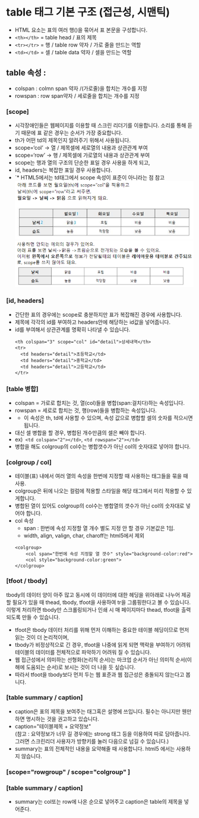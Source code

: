 #  table 태그 기본 구조 (접근성, 시맨틱)

- HTML <tbody> 요소는 표의 여러 행(<tr>)을 묶어서 표 본문을 구성합니다.
- `<th></th>` = table head / 표의 제목
- `<tr></tr>` = 행 / table row 약자 / 가로 줄을 만드는 역할
- `<td></td>` = 셀 / table data 약자 / 셀을 만드는 역할 


## table 속성 :
- colspan : colmn span 약자 /(가로줄)을 합치는 개수를 지정
- rowspan : row span약자 / 세로줄을 합치는 개수를 지정


### [scope]
- 시각장애인들은 웹페이지를 이용할 때 스크린 리더기를 이용합니다. 소리를 통해 듣기 때문에 표 같은 경우는 순서가 가장 중요합니다.
- th가 어떤 td의 제목인지 알려주기 위해서 사용됩니다.
- scope=‘col’ -> 열 / 제목셀에 세로열의 내용과 상관관계 부여
- scope=‘row’ -> 행 / 제목셀에 가로열의 내용과 상관관계 부여
- scope는 행과 열의 구조의 단순한 표일 경우 사용을 하게 되고,
- id, headers는 복잡한 표일 경우 사용합니다.
- `* HTML5에서는 td태그에서 scope 속성이 표준이 아니라는 점 참고
![scope](img/table_scope.png)
![scope](img/table_scope2.png)


### [id, headers]
- 간단한 표의 경우에는 scope로 충분하지만 표가 복잡해진 경우에 사용합니다.
- 제목에 각각의 id를 부여하고 headers안에 해당하는 id값을 넣어줍니다.
- id를 부여해서 상관관계를 명확히 나타낼 수 있습니다.
  ```
  <th colspan="3" scope="col" id="detail">상세내역</th>
  <tr>
    <td headers="detail">초등학교</td>
    <td headers="detail">중학교</td>
    <td headers="detail">고등학교</td>
  </tr>
  ```


### [table 병합]
- colspan = 가로로 합치는 것, 열(col)들을 병합(span:걸치다)하는 속성입니다.
- rowspan = 세로로 합치는 것, 행(row)들을 병합하는 속성입니다.
- * 이 속성은 th, td에 사용할 수 있으며, 속성 값으로 병합할 셀의 숫자를 적으시면 됩니다.
- 대신 셀 병합을 할 경우, 병합된 개수만큼의 셀은 빼야 합니다.
- ex)` <td colspan="2"></td>`, `<td rowspan="2"></td>`
- 병합을 해도 colgroup의 col수는 병합갯수가 아닌 col의 숫자대로 넣어야 합니다.


### [colgroup / col]
- 테이블(표) 내에서 여러 열의 속성을 한번에 지정할 때 사용하는 <col>태그들을 묶을 때 사용.
- colgroup은 뒤에 나오는 컬럼에 적용할 스타일을 해당 태그에서 미리 적용할 수 있게합니다.
- 병합된 열이 있어도 colgroup의 col수는 병합열의 갯수가 아닌 col의 숫자대로 넣어야 합니다.
- col 속성
    - span : 한번에 속성 지정할 열 개수 별도 지정 안 할 경우 기본값은 1임.
    - width, align, valign, char, charoff는 html5에서 제외
    ```
    <colgroup>
        <col span="한번에 속성 지정할 열 갯수" style="background-color:red">
        <col style="background-color:green">
    </colgroup>
    ```


### [tfoot / tbody]
tbody의 데이터 양이 아주 많고 동시에 이 데이터에 대한 헤딩을 위아래로 나누어 제공할 필요가 있을 때 thead, tbody, tfoot을 사용하여 tr을 그룹핑한다고 볼 수 있습니다.
이렇게 처리하면 tbody만 스크롤링되거나 인쇄 시 매 페이지마다 thead, tfoot을 출력되도록 만들 수 있습니다.

- tfoot은 tbody 데이터 처리를 위해 먼저 이해하는 중요한 테이블 헤딩이므로 먼저 읽는 것이 더 논리적이며,
- tbody가 비정상적으로 긴 경우, tfoot을 나중에 읽게 되면 맥락을 부여하기 어려워 테이블의 데이터를 전체적으로 파악하기 어려워 질 수 있습니다.
- 웹 접근성에서 의미하는 선형화(논리적 순서)는 마크업 순서가 아닌 의미적 순서(이해에 도움되는 순서)로 보시는 것이 더 나을 듯 싶습니다.
- 따라서 tfoot을 tbody보다 먼저 두는 웹 표준과 웹 접근성은 충돌되지 않는다고 봅니다.


### [table summary / caption]
- caption은 표의 제목을 보여주는 태그혹은 설명에 쓰입니다. 필수는 아니지만 웬만하면 명시하는 것을 권고하고 있습니다.
- caption="테이블제목 + 요약정보"<br>
    (참고 : 요약정보가 너무 길 경우에는 strong 태그 등을 이용하여 따로 담아줍니다. 그러면 스크린리더 사용자가 방향키를 눌러 다음으로 넘길 수 있습니다.)
- summary는 표의 전체적인 내용을 요약해줄 때 사용합니다. html5 에서는 사용하지 않습니다.

### [scope="rowgroup" / scope="colgroup" ]



### [table summary / caption]
- summary는 col또는 row에 나온 순으로 넣어주고 caption은 table의 제목을 넣어준다. 
